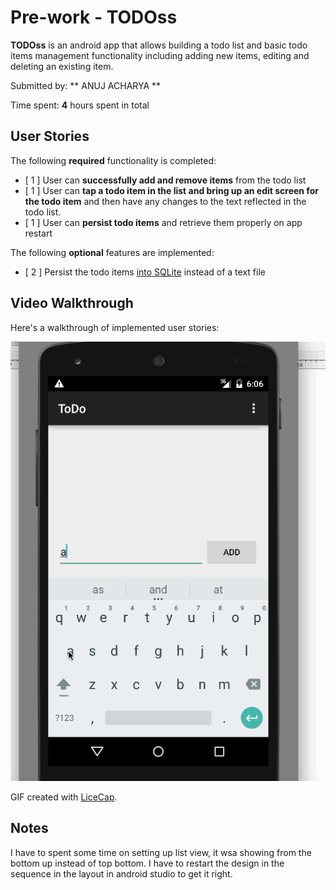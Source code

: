 # Pre-work - **TODOss**

**TODOss** is an android app that allows building a todo list and basic todo items management functionality including adding new items, editing and deleting an existing item.

Submitted by: ** ANUJ ACHARYA **

Time spent: **4** hours spent in total

## User Stories

The following **required** functionality is completed:

* [ 1 ] User can **successfully add and remove items** from the todo list
* [ 1 ] User can **tap a todo item in the list and bring up an edit screen for the todo item** and then have any changes to the text reflected in the todo list.
* [ 1 ] User can **persist todo items** and retrieve them properly on app restart

The following **optional** features are implemented:

* [ 2 ] Persist the todo items [into SQLite](http://guides.codepath.com/android/Persisting-Data-to-the-Device#sqlite) instead of a text file

## Video Walkthrough 

Here's a walkthrough of implemented user stories:

![Video Walkthrough](recording.gif)

GIF created with [LiceCap](http://www.cockos.com/licecap/).

## Notes

I have to spent some time on setting up list view, it wsa showing from the bottom up instead of top bottom.
I have to restart the design in the sequence in the layout in android studio to get it right.